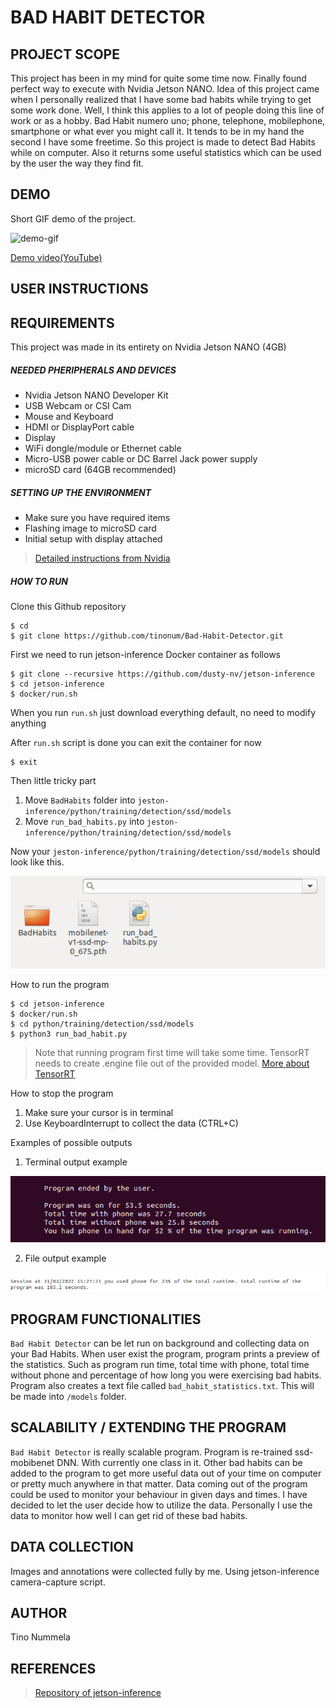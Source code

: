 # BAD HABIT DETECTOR

## PROJECT SCOPE
This project has been in my mind for quite some time now. Finally found perfect way to execute with Nvidia Jetson NANO. Idea of this project came when I personally realized that I have some bad habits while trying to get some work done. Well, I think this applies to a lot of people doing this line of work or as a hobby. Bad Habit numero uno; phone, telephone, mobilephone, smartphone or what ever you might call it. It tends to be in my hand the second I have some freetime. So this project is made to detect Bad Habits while on computer. Also it returns some useful statistics which can be used by the user the way they find fit.


## DEMO
Short GIF demo of the project.

![demo-gif](./Images/detect.gif)

[Demo video(YouTube)](https://youtu.be/pHagrnlfpB0)


## USER INSTRUCTIONS


## REQUIREMENTS
This project was made in its entirety on Nvidia Jetson NANO (4GB)


##### NEEDED PHERIPHERALS AND DEVICES
- Nvidia Jetson NANO Developer Kit
- USB Webcam or CSI Cam
- Mouse and Keyboard
- HDMI or DisplayPort cable
- Display
- WiFi dongle/module or Ethernet cable
- Micro-USB power cable or DC Barrel Jack power supply
- microSD card (64GB recommended)


##### SETTING UP THE ENVIRONMENT
- Make sure you have required items 
- Flashing image to microSD card
- Initial setup with display attached
> [Detailed instructions from Nvidia](https://developer.nvidia.com/embedded/learn/get-started-jetson-nano-devkit#prepare)


##### HOW TO RUN

Clone this Github repository

```
$ cd
$ git clone https://github.com/tinonum/Bad-Habit-Detector.git
```

First we need to run jetson-inference Docker container as follows

```
$ git clone --recursive https://github.com/dusty-nv/jetson-inference
$ cd jetson-inference
$ docker/run.sh
```
When you run `run.sh` just download everything default, no need to modify anything

After `run.sh` script is done you can exit the container for now
```
$ exit
```

Then little tricky part
1. Move `BadHabits` folder into `jeston-inference/python/training/detection/ssd/models`
2. Move `run_bad_habits.py` into `jeston-inference/python/training/detection/ssd/models`

Now your `jeston-inference/python/training/detection/ssd/models` should look like this.

![folder-ss](./Images/folder.png)

How to run the program

```
$ cd jetson-inference
$ docker/run.sh
$ cd python/training/detection/ssd/models
$ python3 run_bad_habit.py
```
> Note that running program first time will take some time. TensorRT needs to create .engine file out of the provided model.
> [More about TensorRT](https://docs.nvidia.com/deeplearning/tensorrt/developer-guide/index.html)

How to stop the program

1. Make sure your cursor is in terminal
2. Use KeyboardInterrupt to collect the data (CTRL+C)

Examples of possible outputs

1. Terminal output example

![terminal](./Images/terminal_output.png)

2. File output example

![file](./Images/file_output.png)


## PROGRAM FUNCTIONALITIES
`Bad Habit Detector` can be let run on background and collecting data on your Bad Habits. When user exist the program, program prints a preview of the statistics. Such as program run time, total time with phone, total time without phone and percentage of how long you were exercising bad habits. Program also creates a text file called `bad_habit_statistics.txt`. This will be made into `/models` folder.


## SCALABILITY / EXTENDING THE PROGRAM
`Bad Habit Detector` is really scalable program. Program is re-trained ssd-mobibenet DNN. With currently one class in it. Other bad habits can be added to the program to get more useful data out of your time on computer or pretty much anywhere in that matter. Data coming out of the program could be used to monitor your behaviour in given days and times. I have decided to let the user decide how to utilize the data. Personally I use the data to monitor how well I can get rid of these bad habits. 


## DATA COLLECTION
Images and annotations were collected fully by me. Using jetson-inference camera-capture script.

## AUTHOR
Tino Nummela

## REFERENCES
> [Repository of jetson-inference](https://github.com/dusty-nv/jetson-inference)
